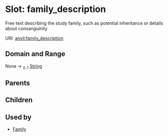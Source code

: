 
# Slot: family_description

Free text describing the study family, such as potential inheritance or details about consanguinity

URI: [anvil:family_description](https://anvilproject.org/acr-harmonized-data-model/family_description)


## Domain and Range

None &#8594;  <sub>0..1</sub> [String](types/String.md)

## Parents


## Children


## Used by

 * [Family](Family.md)
